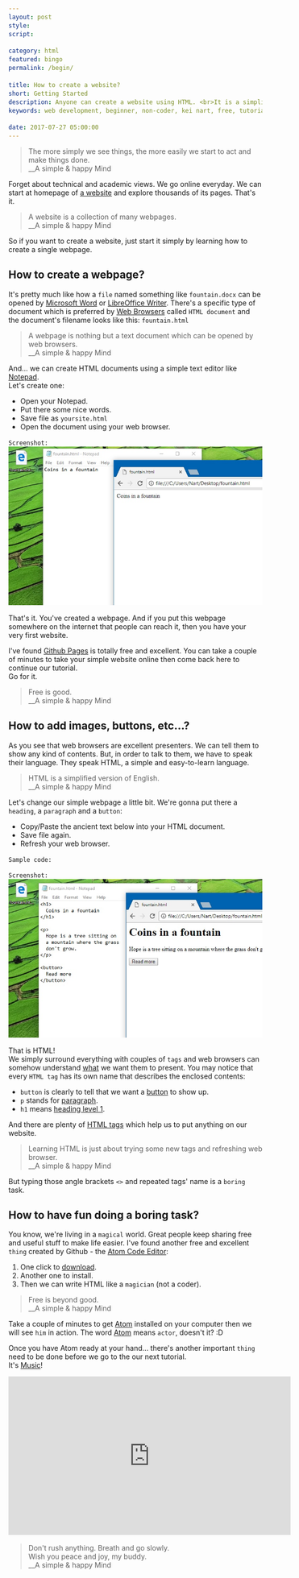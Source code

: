 ```yaml
---
layout: post
style:
script:

category: html
featured: bingo
permalink: /begin/

title: How to create a website?
short: Getting Started
description: Anyone can create a website using HTML. <br>It is a simplified and easier-to-learn version of English. <br>Even though I'm not a native English speaker, I've created this website using HTML.
keywords: web development, beginner, non-coder, kei nart, free, tutorial, coding, programming, code nart, html, create, website, webpage, learn, html tags

date: 2017-07-27 05:00:00
---
```


> The more simply we see things, the more easily we start to act and make things done.  
> \_\_A simple & happy Mind

Forget about technical and academic views. We go online everyday. We can start
at homepage of [a website](https://medium.com/ "ext") and explore thousands of
its pages. That's it.

> A website is a collection of many webpages.  
> \_\_A simple & happy Mind

So if you want to create a website, just start it simply by learning how to
create a single webpage.

## How to create a webpage?

It's pretty much like how a `file` named something like `fountain.docx` can be
opened by [Microsoft Word](https://en.wikipedia.org/wiki/Microsoft_Word "ext")
or [LibreOffice Writer](https://en.wikipedia.org/wiki/LibreOffice_Writer "ext").
There's a specific type of document which is preferred by
[Web Browsers](#how-to-create-a-webpage "int")
called `HTML document` and the document's filename looks like this: `fountain.html`

> A webpage is nothing but a text document which can be opened by web browsers.  
> \_\_A simple & happy Mind

And... we can create HTML documents using a simple text editor like
[Notepad](https://en.wikipedia.org/wiki/Microsoft_Notepad "ext").  
Let's create one:
- Open your Notepad.
- Put there some nice words.
- Save file as `yoursite.html`
- Open the document using your web browser.

`Screenshot:`
![an html document](/images/html-1/fountain.jpg)

That's it. You've created a webpage. And if you put this webpage somewhere on
the internet that people can reach it, then you have your very first website.

I've found [Github Pages](https://pages.github.com/ "ext") is totally free and excellent.
You can take a couple of minutes to take your simple website online then come
back here to continue our tutorial.  
Go for it.

> Free is good.  
> \_\_A simple & happy Mind

## How to add images, buttons, etc...?

As you see that web browsers are excellent presenters. We can tell them to show
any kind of contents. But, in order to talk to them, we have to speak their
language. They speak HTML, a simple and easy-to-learn language.

> HTML is a simplified version of English.  
> \_\_A simple & happy Mind

Let's change our simple webpage a little bit. We're gonna put there a `heading`, a
`paragraph` and a `button`:

- Copy/Paste the ancient text below into your HTML document.
- Save file again.
- Refresh your web browser.

`Sample code:`
<script src="https://gist.github.com/codenart/233e004d03d3e9ec33cf593881c8f23c.js"></script>

`Screenshot:`
![html document using tags](/images/html-1/hope.jpg)

That is HTML!  
We simply surround everything with couples of `tags` and web browsers can
somehow understand
[what](#how-to-add-images-buttons-etc "int")
we want them to present. You may notice that every `HTML tag` has its own name
that describes the enclosed contents:

- `button` is clearly to tell that we want a
[button](https://developer.mozilla.org/en-US/docs/Web/HTML/Element/button "ext")
to show up.
- `p` stands for
[paragraph](https://developer.mozilla.org/en-US/docs/Web/HTML/Element/p "ext").
- `h1` means
[heading level 1](https://developer.mozilla.org/en-US/docs/Web/HTML/Element/Heading_Elements "ext").

And there are plenty of
[HTML tags](https://developer.mozilla.org/en/docs/Web/HTML/Element "ext") which
help us to put anything on our website.

> Learning HTML is just about trying some new tags and refreshing web browser.  
> \_\_A simple & happy Mind

But typing those angle brackets `<>` and repeated tags' name is a `boring` task.

## How to have fun doing a boring task?

You know, we're living in a `magical` world. Great people keep sharing free and
useful stuff to make life easier. I've found another free and excellent `thing`
created by Github - the [Atom Code Editor](https://atom.io/ "ext"):

1. One click to [download](https://atom.io/ "ext").
2. Another one to install.
3. Then we can write HTML like a `magician` (not a coder).

> Free is beyond good.  
> \_\_A simple & happy Mind

Take a couple of minutes to get [Atom](https://atom.io/ "ext") installed on your
computer then we will see `him` in action. The word [Atom](https://atom.io/ "ext")
means `actor`, doesn't it? :D

Once you have Atom ready at your hand... there's another important `thing` need
to be done before we go to the our next tutorial.  
It's [Music](https://www.youtube.com/watch?v=eaw2Za2SUy4 "ext")!

<div class="embed">
   <iframe width="560" height="315"
           src="https://www.youtube.com/embed/eaw2Za2SUy4"
           frameborder="0" allowfullscreen>
   </iframe>
</div>

> Don't rush anything. Breath and go slowly.  
> Wish you peace and joy, my buddy.  
> \_\_A simple & happy Mind
